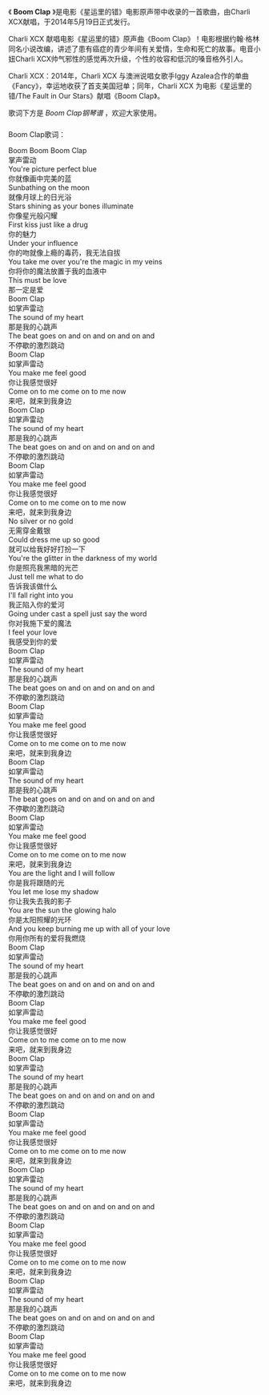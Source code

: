 

《 **Boom Clap** 》是电影《星运里的错》电影原声带中收录的一首歌曲，由Charli XCX献唱，于2014年5月19日正式发行。

Charli XCX 献唱电影《星运里的错》原声曲《Boom
Clap》！电影根据约翰·格林同名小说改编，讲述了患有癌症的青少年间有关爱情，生命和死亡的故事。电音小妞Charli
XCX帅气邪性的感觉再次升级，个性的妆容和低沉的嗓音格外引人。

Charli XCX：2014年，Charli XCX 与澳洲说唱女歌手Iggy
Azalea合作的单曲《Fancy》，幸运地收获了首支美国冠单；同年，Charli XCX 为电影《星运里的错/The Fault in Our
Stars》献唱《Boom Clap》。

歌词下方是 _Boom Clap钢琴谱_ ，欢迎大家使用。

###  
Boom Clap歌词：

Boom Boom Boom Clap  
掌声雷动  
You're picture perfect blue  
你就像画中完美的蓝  
Sunbathing on the moon  
就像月球上的日光浴  
Stars shining as your bones illuminate  
你像星光般闪耀  
First kiss just like a drug  
你的魅力  
Under your influence  
你的吻就像上瘾的毒药，我无法自拔  
You take me over you're the magic in my veins  
你将你的魔法放置于我的血液中  
This must be love  
那一定是爱  
Boom Clap  
如掌声雷动  
The sound of my heart  
那是我的心跳声  
The beat goes on and on and on and on and  
不停歇的激烈跳动  
Boom Clap  
如掌声雷动  
You make me feel good  
你让我感觉很好  
Come on to me come on to me now  
来吧，就来到我身边  
Boom Clap  
如掌声雷动  
The sound of my heart  
那是我的心跳声  
The beat goes on and on and on and on and  
不停歇的激烈跳动  
Boom Clap  
如掌声雷动  
You make me feel good  
你让我感觉很好  
Come on to me come on to me now  
来吧，就来到我身边  
No silver or no gold  
无需穿金戴银  
Could dress me up so good  
就可以给我好好打扮一下  
You're the glitter in the darkness of my world  
你是照亮我黑暗的光芒  
Just tell me what to do  
告诉我该做什么  
I'll fall right into you  
我正陷入你的爱河  
Going under cast a spell just say the word  
你对我施下爱的魔法  
I feel your love  
我感受到你的爱  
Boom Clap  
如掌声雷动  
The sound of my heart  
那是我的心跳声  
The beat goes on and on and on and on and  
不停歇的激烈跳动  
Boom Clap  
如掌声雷动  
You make me feel good  
你让我感觉很好  
Come on to me come on to me now  
来吧，就来到我身边  
Boom Clap  
如掌声雷动  
The sound of my heart  
那是我的心跳声  
The beat goes on and on and on and on and  
不停歇的激烈跳动  
Boom Clap  
如掌声雷动  
You make me feel good  
你让我感觉很好  
Come on to me come on to me now  
来吧，就来到我身边  
You are the light and I will follow  
你是我将跟随的光  
You let me lose my shadow  
你让我失去我的影子  
You are the sun the glowing halo  
你是太阳照耀的光环  
And you keep burning me up with all of your love  
你用你所有的爱将我燃烧  
Boom Clap  
如掌声雷动  
The sound of my heart  
那是我的心跳声  
The beat goes on and on and on and on and  
不停歇的激烈跳动  
Boom Clap  
如掌声雷动  
You make me feel good  
你让我感觉很好  
Come on to me come on to me now  
来吧，就来到我身边  
Boom Clap  
如掌声雷动  
The sound of my heart  
那是我的心跳声  
The beat goes on and on and on and on and  
不停歇的激烈跳动  
Boom Clap  
如掌声雷动  
You make me feel good  
你让我感觉很好  
Come on to me come on to me now  
来吧，就来到我身边  
Boom Clap  
如掌声雷动  
The sound of my heart  
那是我的心跳声  
The beat goes on and on and on and on and  
不停歇的激烈跳动  
Boom Clap  
如掌声雷动  
You make me feel good  
你让我感觉很好  
Come on to me come on to me now  
来吧，就来到我身边  
Boom Clap  
如掌声雷动  
The sound of my heart  
那是我的心跳声  
The beat goes on and on and on and on and  
不停歇的激烈跳动  
Boom Clap  
如掌声雷动  
You make me feel good  
你让我感觉很好  
Come on to me come on to me now  
来吧，就来到我身边

  

